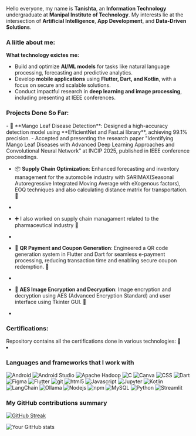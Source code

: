 Hello everyone, my name is **Tanishta**, an **Information Technology** undergraduate at **Manipal Institute of Technology**. My interests lie at the intersection of **Artificial Intelligence**, **App Development**, and **Data-Driven Solutions**.
<h3> A liitle about me:</h3>
<p>

**What technology exictes me:**
- Build and optimize **AI/ML models** for tasks like natural language processing, forecasting and predictive analytics.  
- Develop **mobile applications** using **Flutter, Dart, and Kotlin**, with a focus on secure and scalable solutions.  
- Conduct impactful research in **deep learning and image processing**, including presenting at IEEE conferences.  

<h3>Projects Done So Far:</h3>
- 🌿 **Mango Leaf Disease Detection**: Designed a high-accuracy detection model using **EfficientNet and Fast.ai library**, achieving 99.1% precision.
- Accepted and presenting the research paper "Identifying Mango Leaf Diseases with Advanced Deep Learning Approaches and Convolutional Neural Network" at INCIP 2025, published in IEEE conference proceedings.
<a href="https://github.com/Tanishta15/Mangoleaf"></a>

- 📦 **Supply Chain Optimization**: Enhanced forecasting and inventory management for the automobile industry with SARIMAX(Seasonal Autoregressive Integrated Moving Average with          eXogenous factors), EOQ techniques and also calculating distance matrix for transportation.
    🔗 <li><a href="https://github.com/Tanishta15/Innovent"></a></li>
     
- ➕ I also worked on supply chain managament related to the pharmaceutical industry
    🔗 <li><a href="https://github.com/Tanishta15/Pharma_Chain/tree/main/SCOPE"></a></li>
    
- 📲 **QR Payment and Coupon Generation**: Engineered a QR code generation system in Flutter and Dart for seamless e-payment processing, reducing transaction time
  and enabling secure coupon redemption.
    🔗 <li><a href="https://github.com/Tanishta15/merchant"></a></li>

- 🌌 **AES Image Encryption and Decryption**: Image encryption and decryption using AES (Advanced Encryption Standard) and user interface using Tkinter GUI.
    🔗 <li><a href="https://github.com/Tanishta15/AES_image"></a></li>

<h3>Certifications:</h3>
Repository contains all the certifications done in various technologies:
    🔗 <li><a href="https://github.com/Tanishta15/Certification"></a></li>

</p>
<h3>Languages and frameworks that I work with</h3>
<p>
  <img alt="Android" src="https://img.shields.io/badge/-Android-34A853?style=flat-square&logo=android&logoColor=white" />
  <img alt="Android Studio" src="https://img.shields.io/badge/-AndroidStudio-3DDC84?style=flat-square&logo=AndroidStudio&logoColor=white" />
  <img alt="Apache Hadoop" src="https://img.shields.io/badge/-ApacheHadoop-66CCFF?style=flat-square&logo=ApacheHadoop&logoColor=white" />
  <img alt="C" src="https://img.shields.io/badge/-C-A8B9CC?style=flat-square&logo=C&logoColor=white" />
  <img alt="Canva" src="https://img.shields.io/badge/-Canva-00C4CC?style=flat-square&logo=Canva&logoColor=white" />
  <img alt="CSS" src="https://img.shields.io/badge/-CSS-663399?style=flat-square&logo=CSS&logoColor=white" />
  <img alt="Dart" src="https://img.shields.io/badge/-Dart-0175C2?style=flat-square&logo=Dart&logoColor=white" />  
  <img alt="Figma" src="https://img.shields.io/badge/-Figma-F24E1E?style=flat-square&logo=Figma&logoColor=white" />
  <img alt="Flutter" src="https://img.shields.io/badge/-Flutter-02569B?style=flat-square&logo=Flutter&logoColor=white" />
  <img alt="git" src="https://img.shields.io/badge/-Git-F05032?style=flat-square&logo=git&logoColor=white" />
  <img alt="html5" src="https://img.shields.io/badge/-HTML5-E34F26?style=flat-square&logo=html5&logoColor=white" />
  <img alt="Javascript" src="https://img.shields.io/badge/-javascript-f7df1c?style=flat-square&logo=javascript&logoColor=black" />
  <img alt="Jupyter" src="https://img.shields.io/badge/-Jupyter-F37626?style=flat-square&logo=Jupyter&logoColor=white" />
  <img alt="Kotlin" src="https://img.shields.io/badge/-Kotlin-7F52FF?style=flat-square&logo=Kotlin&logoColor=black" />
  <img alt="LangChain" src="https://img.shields.io/badge/-LangChain-1C3C3C?style=flat-square&logo=LangChain&logoColor=black" />
  <img alt="Ollama" src="https://img.shields.io/badge/-LangChain-000000?style=flat-square&logo=Ollama&logoColor=black" />
  <img alt="Nodejs" src="https://img.shields.io/badge/-Nodejs-43853d?style=flat-square&logo=Node.js&logoColor=white" />
  <img alt="npm" src="https://img.shields.io/badge/-NPM-CB3837?style=flat-square&logo=npm&logoColor=white" />
  <img alt="MySQL" src="https://img.shields.io/badge/-MySQL-4479A1?style=flat-square&logo=MySQL&logoColor=white" />
  <img alt="Python" src="https://img.shields.io/badge/-Python-3776AB?style=flat-square&logo=Python&logoColor=white" />
  <img alt="Streamlit" src="https://img.shields.io/badge/-Streamlit-FF4B4B?style=flat-square&logo=Streamlit&logoColor=white" />

</p>

<h3>My GitHub contributions summary</h3>

[![GitHub Streak](https://github-readme-streak-stats.herokuapp.com?user=Tanishta15&theme=dark&ring=fb4362&file=fb4362&currStreakNum=fb4362&currStreakLabel=fb4362&hide_border=true)](https://git.io/streak-stats)

![Your GitHub stats](https://github-readme-stats.vercel.app/api?username=Tanishta15&hide_border=true&show_icons=true&bg_color=151515&title_color=fb4362&icon_color=fb4362&text_bold=false&text_color=9e9e9e)
